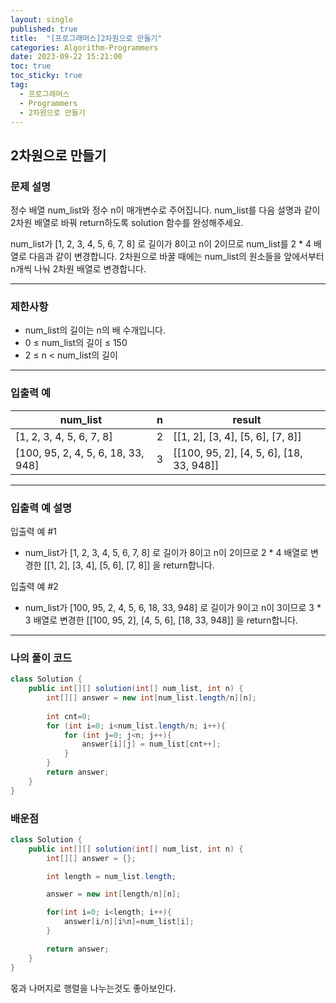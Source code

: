 ```yaml
---
layout: single
published: true
title:  "[프로그래머스]2차원으로 만들기"
categories: Algorithm-Programmers
date: 2023-09-22 15:21:00
toc: true
toc_sticky: true
tag:   
  - 프로그래머스
  - Programmers
  - 2차원으로 만들기
---
```


## 2차원으로 만들기

### 문제 설명

정수 배열 num_list와 정수 n이 매개변수로 주어집니다. num_list를 다음 설명과 같이 2차원 배열로 바꿔 return하도록 solution 함수를 완성해주세요.

num_list가 [1, 2, 3, 4, 5, 6, 7, 8] 로 길이가 8이고 n이 2이므로 num_list를 2 * 4 배열로 다음과 같이 변경합니다. 2차원으로 바꿀 때에는 num_list의 원소들을 앞에서부터 n개씩 나눠 2차원 배열로 변경합니다.

----------------

### 제한사항

* num_list의 길이는 n의 배 수개입니다.
* 0 ≤ num_list의 길이 ≤ 150
* 2 ≤ n < num_list의 길이



----------------

### 입출력 예


|num_list|	n|	result|
|---|---|---|
|[1, 2, 3, 4, 5, 6, 7, 8]|	2|	[[1, 2], [3, 4], [5, 6], [7, 8]]|
|[100, 95, 2, 4, 5, 6, 18, 33, 948]|	3|	[[100, 95, 2], [4, 5, 6], [18, 33, 948]]|



----------------
### 입출력 예 설명

입출력 예 #1  

* num_list가 [1, 2, 3, 4, 5, 6, 7, 8] 로 길이가 8이고 n이 2이므로 2 * 4 배열로 변경한 [[1, 2], [3, 4], [5, 6], [7, 8]] 을 return합니다.
  


입출력 예 #2  

* num_list가 [100, 95, 2, 4, 5, 6, 18, 33, 948] 로 길이가 9이고 n이 3이므로 3 * 3 배열로 변경한 [[100, 95, 2], [4, 5, 6], [18, 33, 948]] 을 return합니다.

  


----------------

### 나의 풀이 코드

```java
class Solution {
    public int[][] solution(int[] num_list, int n) {
        int[][] answer = new int[num_list.length/n][n];
        
        int cnt=0;
        for (int i=0; i<num_list.length/n; i++){
            for (int j=0; j<n; j++){
                answer[i][j] = num_list[cnt++];
            }
        }
        return answer;
    }
}
```
<p>

</p>




### 배운점

```java
class Solution {
    public int[][] solution(int[] num_list, int n) {
        int[][] answer = {};

        int length = num_list.length;

        answer = new int[length/n][n];

        for(int i=0; i<length; i++){
            answer[i/n][i%n]=num_list[i];
        }

        return answer;
    }
}
```

<p>
몫과 나머지로 행렬을 나누는것도 좋아보인다.
</p>



<p>

</p>
